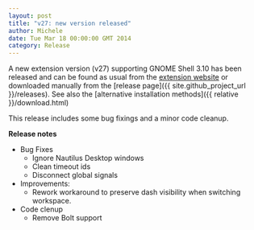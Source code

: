 ```yaml
---
layout: post
title: "v27: new version released"
author: Michele
date: Tue Mar 18 00:00:00 GMT 2014
category: Release
---
```


A new extension version (v27) supporting GNOME Shell 3.10 has been released and can be found as usual from the [extension website](https://extensions.gnome.org/extension/307/dash-to-dock/) or downloaded manually from the [release page]({{ site.github_project_url }}/releases). See also the [alternative installation methods]({{ relative }}/download.html)

<!--more-->

This release includes some bug fixings and a minor code cleanup.

**Release notes**

* Bug Fixes
    - Ignore Nautilus Desktop windows
    - Clean timeout ids
    - Disconnect global signals
* Improvements:
    - Rework workaround to preserve dash visibility when switching workspace.
* Code clenup
    - Remove Bolt support



